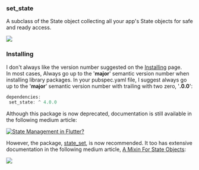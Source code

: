### set_state

A subclass of the State object collecting all your app's State objects for safe and ready access.

![](https://cdn-images-1.medium.com/max/2000/1*EclwD9fSld30v6owzg2bkQ.png)

### Installing

I don't always like the version number suggested on the [Installing](https://pub.dev/packages/set_state/install) page.\
In most cases, Always go up to the '**major**' semantic version number when installing library packages. In your pubspec.yaml file, I suggest always go up to the '**major**' semantic version number with trailing with two zero, '**.0.0**':
```javascript
dependencies:
 set_state: ^ 4.0.0
```

Although this package is now deprecated, documentation is still available in the following medium article:

[![State Management in Flutter?](https://cdn-images-1.medium.com/max/2000/1*V9px1nnTmmtcJH5EJOo0pw.jpeg)](https://medium.com/flutter-community/state-management-in-flutter-df291824b309)

However, the package, [state_set](https://pub.dev/packages/state_set), is now recommended. It too has extensive documentation in the following medium article, [A Mixin For State Objects](https://andrious.medium.com/a-stateset-class-part-1-2891f1a0eea1):

[![](https://cdn-images-1.medium.com/max/2000/0*3b5Fx1sGkpz7NUuK.png)](https://andrious.medium.com/a-stateset-class-part-1-2891f1a0eea1)
